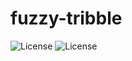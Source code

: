 # fuzzy-tribble

![License](https://img.shields.io/badge/License-MIT-yellow.svg)
![License](https://img.shields.io/badge/Version-v0.0-orange.svg)
